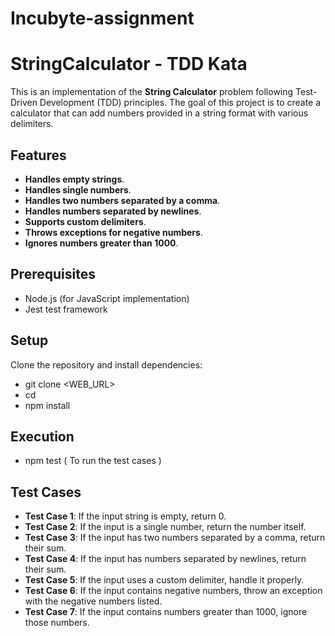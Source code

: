 # Incubyte-assignment

# StringCalculator - TDD Kata

This is an implementation of the **String Calculator** problem following Test-Driven Development (TDD) principles.
The goal of this project is to create a calculator that can add numbers provided in a string format with various delimiters.

## Features

- **Handles empty strings**.
- **Handles single numbers**.
- **Handles two numbers separated by a comma**.
- **Handles numbers separated by newlines**.
- **Supports custom delimiters**.
- **Throws exceptions for negative numbers**.
- **Ignores numbers greater than 1000**.

## Prerequisites

- Node.js (for JavaScript implementation)
- Jest test framework

## Setup

Clone the repository and install dependencies:
- git clone <WEB_URL>
- cd <repository-directory>
- npm install


## Execution 
- npm test ( To run the test cases )


## Test Cases

- **Test Case 1**: If the input string is empty, return 0.
- **Test Case 2**: If the input is a single number, return the number itself.
- **Test Case 3**: If the input has two numbers separated by a comma, return their sum.
- **Test Case 4**: If the input has numbers separated by newlines, return their sum.
- **Test Case 5**: If the input uses a custom delimiter, handle it properly.
- **Test Case 6**: If the input contains negative numbers, throw an exception with the negative numbers listed.
- **Test Case 7**: If the input contains numbers greater than 1000, ignore those numbers.
